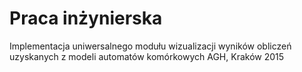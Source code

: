 # Praca inżynierska
Implementacja uniwersalnego modułu wizualizacji wyników obliczeń uzyskanych z modeli automatów komórkowych
AGH, Kraków 2015
